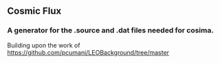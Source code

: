 ## Cosmic Flux
### A generator for the .source and .dat files needed for cosima. 

Building upon the work of https://github.com/pcumani/LEOBackground/tree/master
